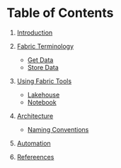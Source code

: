 # Table of Contents
1. [Introduction](./introduction.md)

2. [Fabric Terminology](./terminology.md)
    - [Get Data](./terminology/get_data.md)
    - [Store Data](./terminology/store_data.md)

3. [Using Fabric Tools](./fabric_tools.md)
    - [Lakehouse](./fabric_tools/lakehouse.md)
    - [Notebook](./fabric_tools/notebook.md)
4. [Architecture]()
    - [Naming Conventions]()
5. [Automation]()

6. [Refereences](./references.md)

